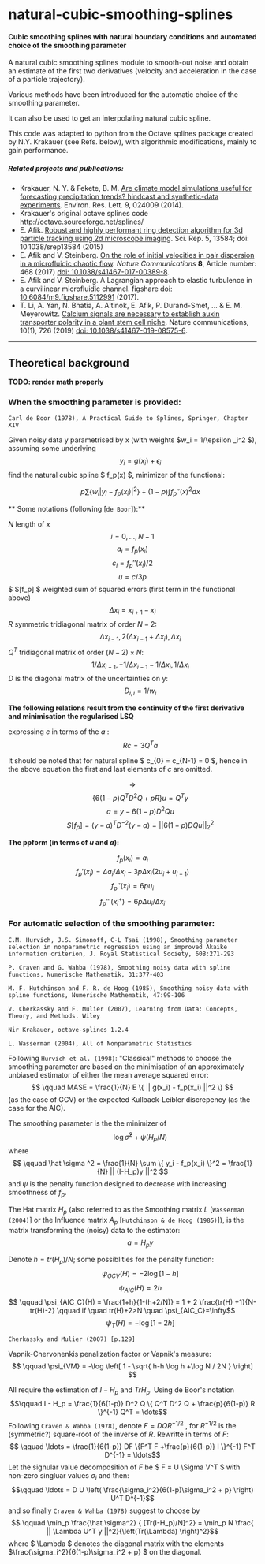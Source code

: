 # natural-cubic-smoothing-splines
#### Cubic smoothing splines with natural boundary conditions and automated choice of the smoothing parameter

A natural cubic smoothing splines module to smooth-out noise and obtain an estimate of the first two derivatives 
(velocity and acceleration in the case of a particle trajectory). 

Various methods have been introduced for the automatic choice of the smoothing parameter.

It can also be used to get an interpolating natural cubic spline.

This code was adapted to python from the Octave splines package created by 
N.Y. Krakauer (see Refs. below), with algorithmic modifications, mainly to gain performance.

##### Related projects and publications:
+ Krakauer, N. Y. & Fekete, B. M. [Are climate model simulations useful for forecasting precipitation trends? hindcast and synthetic-data experiments](http://dx.doi.org/10.1088/1748-9326/9/2/024009). Environ. Res. Lett. 9, 024009 (2014).
+ Krakauer's original octave splines code http://octave.sourceforge.net/splines/
+ E. Afik. [Robust and highly performant ring detection algorithm for 3d particle tracking using 2d microscope imaging](http://www.nature.com/articles/srep13584). Sci. Rep. 5, 13584; doi: 10.1038/srep13584 (2015)
+ E. Afik and V. Steinberg. [On the role of initial velocities in pair dispersion in a microfluidic chaotic flow](https://www.nature.com/articles/s41467-017-00389-8). _Nature Communications_ __8__, Article number: 468 (2017) [doi: 10.1038/s41467-017-00389-8](http://dx.doi.org/10.1038/s41467-017-00389-8).
+ E. Afik and V. Steinberg. A Lagrangian approach to elastic turbulence in a curvilinear microfluidic channel. figshare [doi: 10.6084/m9.figshare.5112991](http://dx.doi.org/10.6084/m9.figshare.5112991) (2017).
+ T. Li, A. Yan, N. Bhatia, A. Altinok, E. Afik, P. Durand-Smet, ... & E. M. Meyerowitz. [Calcium signals are necessary to establish auxin transporter polarity in a plant stem cell niche](https://www.nature.com/articles/s41467-019-08575-6). Nature communications, 10(1), 726 (2019) [doi: 10.1038/s41467-019-08575-6](https://doi.org/10.1038/s41467-019-08575-6).

* * *

## Theoretical background

**TODO: render math properly**

### When the smoothing parameter is provided:
    
`Carl de Boor (1978), A Practical Guide to Splines, Springer, Chapter XIV`

Given noisy data y parametrised by x (with weights $w_i = 1/\epsilon _i^2 $),
assuming some underlying $$ \qquad y_i = g(x_i) + \epsilon_i $$
find the natural cubic spline $ f_p(x) $, minimizer of the functional:

   $$ \qquad p \sum \{ w_i | y_i - f_p(x_i) |^2 \}  +  (1-p) \int f_p '' (x)^2 dx $$

** Some notations (following [`de Boor`]):**

$N$ length of $x$
$$ i = 0,...,N-1 $$
$$ a_i = f_p(x_i) $$
$$ c_i = f_p''(x_i)/2 $$
$$ u = c / 3p $$
$ S[f_p] $ weighted sum of squared errors (first term in the functional above)
$$ \Delta x_{i} = x_{i+1}-x_{i} $$
$R$ symmetric tridiagonal matrix of order $N-2$:
$$ \qquad \Delta x_{i-1} , 2(\Delta x_{i-1} + \Delta x_i) , \Delta x_i $$
$Q^T$ tridiagonal matrix of order $(N-2) \times N$:
$$ \qquad 1/\Delta x_{i-1} , -1/\Delta x_{i-1} - 1/\Delta x_i, 1/\Delta x_i $$
$D$ is the diagonal matrix of the uncertainties on y:
$$ \qquad D_{i,i} = 1/w_i $$

**The following relations result from the continuity of the first derivative and minimisation the regularised LSQ**

expressing $c$ in terms of the $a$ :  $$ \qquad R c = 3 Q^T a$$

It should be noted that for natural spline $ c_{0} = c_{N-1} = 0 $, 
hence in the above equation the first and last elements of $c$ are omitted.

$$ \Rightarrow $$
$$ \qquad \{ 6(1-p) Q^T D^2 Q + pR \} u = Q^T y $$
$$ \qquad a = y - 6(1-p) D^2 Q u $$
$$ \qquad S[f_p] = (y-a)^T D^{-2} (y-a) =|| 6(1-p) D Q u ||^2_2 $$


**The ppform (in terms of $u$ and $a$):**

$$ f_p(x_i) = a_i $$
$$ f_p'(x_i) = \Delta a_i / \Delta x_i - 3p \Delta x_i ( 2 u_i  + u_{i+1} ) $$
$$ f_p''(x_i) = 6p u_i $$
$$ f_p'''(x_i^+) = 6p \Delta u_i / \Delta x_i $$

### For automatic selection of the smoothing parameter:

`C.M. Hurvich, J.S. Simonoff, C-L Tsai (1998), Smoothing parameter
selection in nonparametric regression using an improved Akaike
information criterion, J. Royal Statistical Society, 60B:271-293`

`P. Craven and G. Wahba (1978), Smoothing noisy data with spline
functions, Numerische Mathematik, 31:377-403`

`M. F. Hutchinson and F. R. de Hoog (1985), Smoothing noisy data with
spline functions, Numerische Mathematik, 47:99-106`

`V. Cherkassky and F. Mulier (2007), Learning from Data: Concepts,
Theory, and Methods. Wiley`

`Nir Krakauer, octave-splines 1.2.4`

`L. Wasserman (2004), All of Nonparametric Statistics`

Following `Hurvich et al. (1998)`:
"Classical" methods to choose the smoothing parameter are based on the
minimisation of an approximately unbiased estimator of either the mean
average squared error: $$ \qquad MASE = \frac{1}{N} E \{ || g(x_i) -
f_p(x_i) ||^2 \} $$
(as the case of GCV) or the expected Kullback-Leibler discrepency (as
the case for the AIC).

The smoothing parameter is the the minimizer of $$ \qquad \log \hat
\sigma ^2 + \psi (H_p / N) $$
where $$ \qquad \hat \sigma ^2 = \frac{1}{N} \sum \{ y_i - f_p(x_i)
\}^2 = \frac{1}{N} ||  (I-H_p)y ||^2 $$
and $\psi$ is the penalty function designed to decrease with increasing
smoothness of $f_p$.

The Hat matrix $H_p$ (also referred to as the Smoothing matrix $L$
[`Wasserman (2004)`] 
or the Influence matrix $A_p$ [`Hutchinson & de Hoog (1985)`]),
is the matrix transforming the (noisy) data to the estimator:
$$ \qquad a = H_p y $$

Denote $h=tr(H_p)/N$; some possiblities for the penalty
function:
$$ \qquad \psi_{GCV}(H) = -2\log [1-h] $$
$$ \qquad \psi_{AIC}(H) = 2 h $$
$$ \qquad \psi_{AIC_C}(H) = \frac{1+h}{1-(h+2/N)} = 1 + 2
\frac{tr(H) +1}{N- tr(H)-2} 
 \qquad if \quad  tr(H)+2>N \quad
\psi_{AIC_C}=\infty$$
$$ \qquad \psi_{T}(H) = -\log [1 - 2 h] $$

`Cherkassky and Mulier (2007) [p.129]`

Vapnik-Chervonenkis penalization factor or Vapnik's measure:
$$ \qquad \psi_{VM} = -\log \left[ 1 - \sqrt{ h-h \log h +\log
N / 2N } \right] $$

All require the estimation of $I-H_p$ and $Tr{H_p}$. Using de
Boor's notation
$$\qquad I - H_p = \frac{1}{6(1-p)} D^2 Q \{ Q^T D^2 Q +
\frac{p}{6(1-p)} R \}^{-1} Q^T = \dots$$
Following `Craven & Wahba (1978)`, denote $F = DQR^{-1/2}$ ,
for $R^{-1/2}$ is the (symmetric?) square-root of the inverse
of $R$. 
Rewritte in terms of $F$: $$ \qquad \ldots = \frac{1}{6(1-p)}
DF \{F^T F +\frac{p}{6(1-p)} I \}^{-1} F^T D^{-1} = \ldots$$
Let the signular value decomposition of $F$ be $ F = U \Sigma
V^T $ with non-zero singluar values $\sigma_i$ and 
then: $$\qquad \ldots =  D U \left(
\frac{\sigma_i^2}{6(1-p)\sigma_i^2 + p} \right) U^T D^{-1}$$
and so finally `Craven & Wahba (1978)` suggest to choose by 
$$ \qquad \min_p \frac{\hat \sigma^2} { [Tr(I-H_p)/N]^2} =
\min_p N \frac{ || \Lambda U^T y ||^2}{\left(Tr(\Lambda)
\right)^2}$$
where $ \Lambda $ denotes the diagonal matrix with the elements
$\frac{\sigma_i^2}{6(1-p)\sigma_i^2 + p} $ on the diagonal.


